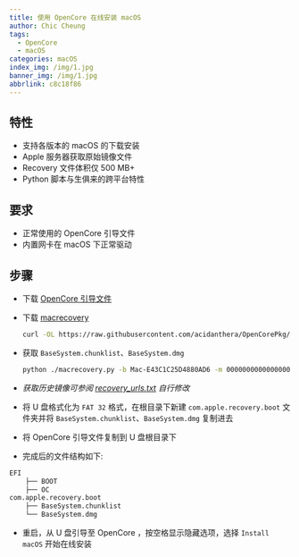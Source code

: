 ```yaml
---
title: 使用 OpenCore 在线安装 macOS
author: Chic Cheung
tags:
  - OpenCore
  - macOS
categories: macOS
index_img: /img/1.jpg
banner_img: /img/1.jpg
abbrlink: c8c18f86
---
```


## 特性

- 支持各版本的 macOS 的下载安装
- Apple 服务器获取原始镜像文件
- Recovery 文件体积仅 500 MB+
- Python 脚本与生俱来的跨平台特性

## 要求

- 正常使用的 OpenCore 引导文件
- 内置网卡在 macOS 下正常驱动

## 步骤

- 下载 [OpenCore 引导文件](https://github.com/chiccheung/HP-Zhan66-Pro14-G2-macOS)

- 下载 [macrecovery](https://github.com/acidanthera/OpenCorePkg/tree/master/Utilities/macrecovery)

  ```bash
  curl -OL https://raw.githubusercontent.com/acidanthera/OpenCorePkg/master/Utilities/macrecovery/macrecovery.py
  ```

- 获取 `BaseSystem.chunklist`、`BaseSystem.dmg`  

  ```bash
  python ./macrecovery.py -b Mac-E43C1C25D4880AD6 -m 00000000000000000 -os latest download
  ```

- *获取历史镜像可参阅 [recovery_urls.txt](https://github.com/acidanthera/OpenCorePkg/blob/master/Utilities/macrecovery/recovery_urls.txt) 自行修改*
- 将 U 盘格式化为 `FAT 32`  格式，在根目录下新建 `com.apple.recovery.boot` 文件夹并将 `BaseSystem.chunklist`、`BaseSystem.dmg` 复制进去
- 将 OpenCore 引导文件复制到 U 盘根目录下
- 完成后的文件结构如下:

````bash
EFI
    ├── BOOT
    ├── OC
com.apple.recovery.boot
    ├── BaseSystem.chunklist
    └── BaseSystem.dmg
````

- 重启，从 U 盘引导至 OpenCore ，按空格显示隐藏选项，选择 `Install macOS` 开始在线安装

